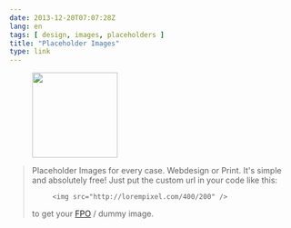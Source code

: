 ```yaml
---
date: 2013-12-20T07:07:28Z
lang: en
tags: [ design, images, placeholders ]
title: "Placeholder Images"
type: link
---
```


<figure>
<a
href="https://hugo.ferreira.cc/placeholder-images-for-every-case-webdesign-or/attachment/265/"
rel="attachment"><img
src="/wp-content/uploads/2013/12/tumblr_my41xx2GL01qz82meo1_1280-150x150.png"
width="150" height="150" /></a></figure>

> Placeholder Images for every case. Webdesign or Print. It's simple and
> absolutely free! Just put the custom url in your code like this:
>
>          <img src="http://lorempixel.com/400/200" />
>         
> to get your [FPO](http://en.wikipedia.org/wiki/For_position_only "For Position Only") / dummy image.

